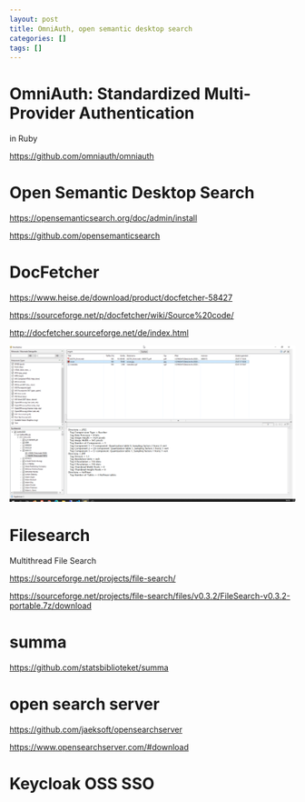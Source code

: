 ```yaml
---
layout: post
title: OmniAuth, open semantic desktop search
categories: []
tags: []
--- 
```


# OmniAuth: Standardized Multi-Provider Authentication

in Ruby 

https://github.com/omniauth/omniauth


# Open Semantic Desktop Search 

https://opensemanticsearch.org/doc/admin/install

https://github.com/opensemanticsearch


# DocFetcher 

https://www.heise.de/download/product/docfetcher-58427

https://sourceforge.net/p/docfetcher/wiki/Source%20code/

http://docfetcher.sourceforge.net/de/index.html


![](/pic/2021-02-03-14-18-22.png)

# Filesearch 

Multithread File Search

https://sourceforge.net/projects/file-search/

https://sourceforge.net/projects/file-search/files/v0.3.2/FileSearch-v0.3.2-portable.7z/download

# summa 

https://github.com/statsbiblioteket/summa

# open search server 

https://github.com/jaeksoft/opensearchserver

https://www.opensearchserver.com/#download


# Keycloak OSS SSO 
